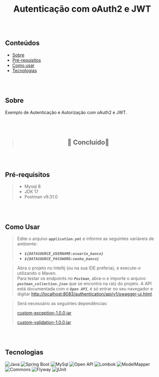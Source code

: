 <h1 align="center">Autenticação com oAuth2 e JWT</h1>

</br></br>

## Conteúdos


* [Sobre](#sobre)
* [Pré-requisitos](#pre-requisitos)
* [Como usar](#como-usar)
* [Tecnologias](#tecnologias)


</br></br>

## Sobre 
<a id="sobre"></a>
<p align="left">Exemplo de Autenticação e Autorização com oAuth2 e JWT.</p>

</br></br>

>## <center>  🚧 Concluído🚧  </center>


</br></br>


## Pré-requisitos <a id="pre-requisitos"></a>
> - Mysql 8
> - JDK 17
> - Postman v9.31.0


</br></br>

## Como Usar <a id="como-usar"></a>
> Edite o arquivo <code>***application.yml***</code> e informe as seguintes variáveis de ambiente:
> - <code>***${DATASOURCE_USERNAME:usuario_banco}***</code>
> - <code>***${DATASOURCE_PASSWORD:senha_banco}***</code>

> Abra o projeto no Intellij (ou na sua IDE preferia), e execute-o utilizando o Maven.  
> Para testar os endpoints no  <code>***Postman***</code>, abra-o  e importe o arquivo  <code>***postman_collection.json***</code> que se encontra na raiz do projeto.
> A API está documentada com o <code>***Open API***</code>, é só entrar no seu navegador e digitar [http://localhost:8083/authentication/api/v1/swagger-ui.html](http://localhost:8083/paginator/api/v1/swagger-ui.html).

> Será necessário as seguintes dependências:
> 
> [custom-exception-1.0.0.jar](https://github.com/fmatheus21/mvn-repository/blob/main/custom-exception-1.0.0.jar)
> 
> [custom-validation-1.0.0.jar](https://github.com/fmatheus21/mvn-repository/blob/main/custom-validation-1.0.0.jar)

</br></br>

## Tecnologias  <a id="tecnologias"></a>

![Java](https://img.shields.io/static/v1?label=Java&message=17&color=green)
![Spring Boot](https://img.shields.io/static/v1?label=spring-boot&message=2.7.4&color=green)
![MySql](https://img.shields.io/static/v1?label=mysql&message=8&color=green)
![Open API](https://img.shields.io/static/v1?label=openapi&message=1.6.3&color=green)
![Lombok](https://img.shields.io/static/v1?label=lombok&message=1.18.4&color=green)
![ModelMapper](https://img.shields.io/static/v1?label=model-mapper&message=3.1.0&color=green)
![Commons](https://img.shields.io/static/v1?label=commons-lang3&message=3.12.0&color=green)
![Flyway](https://img.shields.io/static/v1?label=flywaydb&message=7.7.3&color=green)
![jUnit](https://img.shields.io/static/v1?label=junit&message=5.8.2&color=green)